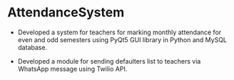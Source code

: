 # AttendanceSystem

- Developed a system for teachers for marking monthly attendance for even and odd semesters using
  PyQt5 GUI library in Python and MySQL database.
  
- Developed a module for sending defaulters list to teachers via WhatsApp message using Twilio API.
